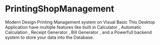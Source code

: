 # PrintingShopManagement

Modern Design Printing Management system on Visual Basic 
This Desktop Application have multiple features like built in Calculator , Automatic Calculation , Receipt Generator , Bill Generator , and 
a Powerfull backend system to store your data into the Database.
